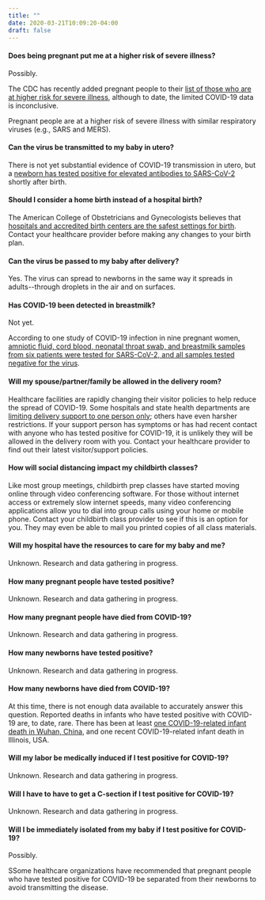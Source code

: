 ```yaml
---
title: ""
date: 2020-03-21T10:09:20-04:00
draft: false
---
```


#### Does being pregnant put me at a higher risk of severe illness?

<p class="m-3"></p>

Possibly. 

The CDC has recently added pregnant people to their [list of those who are at higher risk for severe illness](https://www.cdc.gov/coronavirus/2019-ncov/need-extra-precautions/people-at-higher-risk.html), although to date, the limited COVID-19 data is inconclusive.

Pregnant people are at a higher risk of severe illness with similar respiratory viruses (e.g., SARS and MERS).

<p class="m-5"></p>

#### Can the virus be transmitted to my baby in utero?

<p class="m-3"></p>

There is not yet substantial evidence of COVID-19 transmission in utero, but a [newborn has tested positive for elevated antibodies to SARS-CoV-2](https://jamanetwork.com/journals/jama/fullarticle/2763853) shortly after birth.

<p class="m-5"></p>

#### Should I consider a home birth instead of a hospital birth?

<p class="m-3"></p>

The American College of Obstetricians and Gynecologists believes that [hospitals and accredited birth centers are the safest settings for birth](https://www.acog.org/clinical/clinical-guidance/committee-opinion/articles/2017/04/planned-home-birth). Contact your healthcare provider before making any changes to your birth plan.

<p class="m-5"></p>

#### Can the virus be passed to my baby after delivery?

<p class="m-3"></p>

Yes.  The virus can spread to newborns in the same way it spreads in adults--through droplets in the air and on surfaces.

<p class="m-5"></p>

#### Has COVID-19 been detected in breastmilk?

<p class="m-3"></p>

Not yet.

According to one study of COVID-19 infection in nine pregnant women, [amniotic fluid, cord blood, neonatal throat swab, and breastmilk samples from six patients were tested for SARS-CoV-2, and all samples tested negative for the virus](https://www.thelancet.com/journals/lancet/article/PIIS0140-6736(20)30360-3/fulltext).

<p class="m-5"></p>

#### Will my spouse/partner/family be allowed in the delivery room?

<p class="m-3"></p>

Healthcare facilities are rapidly changing their visitor policies to help reduce the spread of COVID-19. Some hospitals and state health departments are [limiting delivery support to one person only](https://coronavirus.health.ny.gov/system/files/documents/2020/03/doh_covid19_obpedsvisitation_032720.pdf); others have even harsher restrictions. If your support person has symptoms or has had recent contact with anyone who has tested positive for COVID-19, it is unlikely they will be allowed in the delivery room with you. Contact your healthcare provider to find out their latest visitor/support policies.

<p class="m-5"></p>


####  How will social distancing impact my childbirth classes?

<p class="m-3"></p>

Like most group meetings, childbirth prep classes have started moving online through video conferencing software.  For those without internet access or extremely slow internet speeds, many video conferencing applications allow you to dial into group calls using your home or mobile phone.  Contact your childbirth class provider to see if this is an option for you.  They may even be able to mail you printed copies of all class materials.

<p class="m-5"></p>

#### Will my hospital have the resources to care for my baby and me?

<p class="m-3"></p>

Unknown. Research and data gathering in progress.

<p class="m-5"></p>

#### How many pregnant people have tested positive?

<p class="m-3"></p>

Unknown. Research and data gathering in progress.

<p class="m-5"></p>

#### How many pregnant people have died from COVID-19?

<p class="m-3"></p>

Unknown. Research and data gathering in progress.

<p class="m-5"></p>

#### How many newborns have tested positive?

<p class="m-3"></p>

Unknown. Research and data gathering in progress.

<p class="m-5"></p>

#### How many newborns have died from COVID-19?

<p class="m-3"></p>

At this time, there is not enough data available to accurately answer this question. Reported deaths in infants who have tested positive with COVID-19 are, to date, rare.  There has been at least [one COVID-19-related infant death in Wuhan, China](https://www.nejm.org/doi/full/10.1056/NEJMc2005073), and one recent COVID-19-related infant death in Illinois, USA.

<p class="m-5"></p>


#### Will my labor be medically induced if I test positive for COVID-19?

<p class="m-3"></p>

Unknown. Research and data gathering in progress.

<p class="m-5"></p>


#### Will I have to have to get a C-section if I test positive for COVID-19?

<p class="m-3"></p>

Unknown. Research and data gathering in progress.

<p class="m-5"></p>


#### Will I be immediately isolated from my baby if I test positive for COVID-19?

<p class="m-3"></p>

Possibly.

SSome healthcare organizations have recommended that pregnant people who have tested positive for COVID-19 be separated from their newborns to avoid transmitting the disease.

<p class="m-3"></p>
